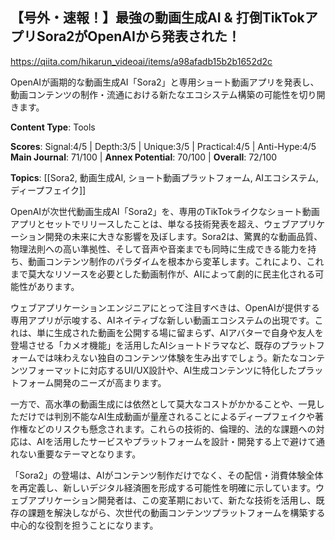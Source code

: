 ## 【号外・速報！】最強の動画生成AI & 打倒TikTokアプリSora2がOpenAIから発表された！

https://qiita.com/hikarun_videoai/items/a98afadb15b2b1652d2c

OpenAIが画期的な動画生成AI「Sora2」と専用ショート動画アプリを発表し、動画コンテンツの制作・流通における新たなエコシステム構築の可能性を切り開きます。

**Content Type**: Tools

**Scores**: Signal:4/5 | Depth:3/5 | Unique:3/5 | Practical:4/5 | Anti-Hype:4/5
**Main Journal**: 71/100 | **Annex Potential**: 70/100 | **Overall**: 72/100

**Topics**: [[Sora2, 動画生成AI, ショート動画プラットフォーム, AIエコシステム, ディープフェイク]]

OpenAIが次世代動画生成AI「Sora2」を、専用のTikTokライクなショート動画アプリとセットでリリースしたことは、単なる技術発表を超え、ウェブアプリケーション開発の未来に大きな影響を及ぼします。Sora2は、驚異的な動画品質、物理法則への高い準拠性、そして音声や音楽までも同時に生成できる能力を持ち、動画コンテンツ制作のパラダイムを根本から変革します。これにより、これまで莫大なリソースを必要とした動画制作が、AIによって劇的に民主化される可能性があります。

ウェブアプリケーションエンジニアにとって注目すべきは、OpenAIが提供する専用アプリが示唆する、AIネイティブな新しい動画エコシステムの出現です。これは、単に生成された動画を公開する場に留まらず、AIアバターで自身や友人を登場させる「カメオ機能」を活用したAIショートドラマなど、既存のプラットフォームでは味わえない独自のコンテンツ体験を生み出すでしょう。新たなコンテンツフォーマットに対応するUI/UX設計や、AI生成コンテンツに特化したプラットフォーム開発のニーズが高まります。

一方で、高水準の動画生成には依然として莫大なコストがかかることや、一見しただけでは判別不能なAI生成動画が量産されることによるディープフェイクや著作権などのリスクも懸念されます。これらの技術的、倫理的、法的な課題への対応は、AIを活用したサービスやプラットフォームを設計・開発する上で避けて通れない重要なテーマとなります。

「Sora2」の登場は、AIがコンテンツ制作だけでなく、その配信・消費体験全体を再定義し、新しいデジタル経済圏を形成する可能性を明確に示しています。ウェブアプリケーション開発者は、この変革期において、新たな技術を活用し、既存の課題を解決しながら、次世代の動画コンテンツプラットフォームを構築する中心的な役割を担うことになります。